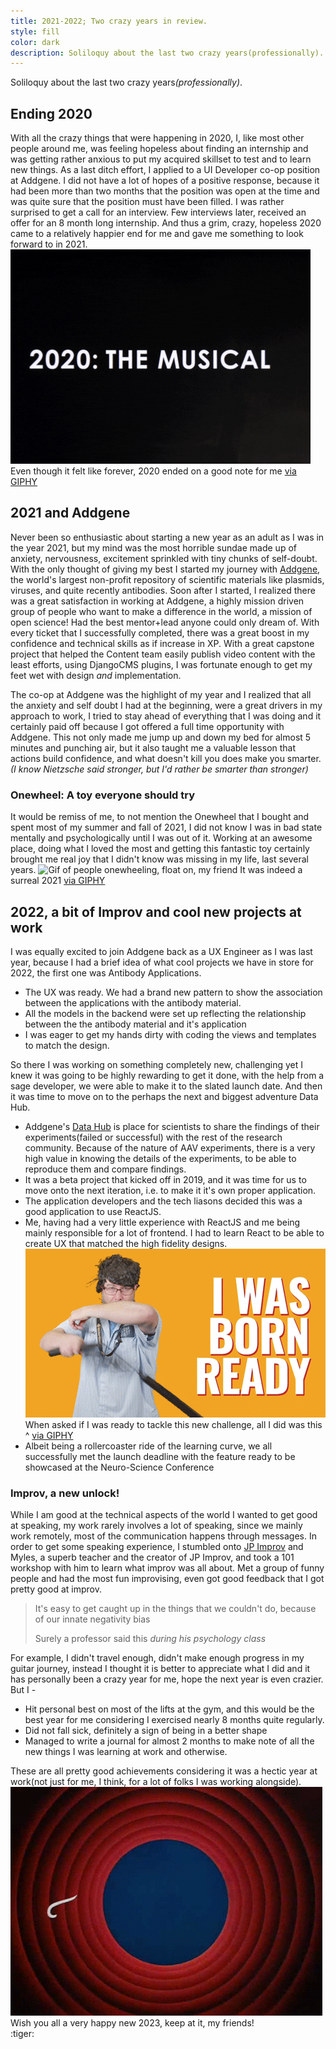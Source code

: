 ```yaml
---
title: 2021-2022; Two crazy years in review.
style: fill
color: dark
description: Soliloquy about the last two crazy years(professionally).
---
```


<div>
  <p class="text-muted">Soliloquy about the last two crazy years<em>(professionally)</em>.</p>
  <h2 class="mt-5">Ending 2020</h2>
  <p class="mt-4">
    With all the crazy things that were happening in 2020, I, like most other people around me, was feeling hopeless 
		about finding an internship and was getting rather anxious to put my acquired skillset to test and to learn new things. 
		As a last ditch effort, I applied to a UI Developer co-op position at Addgene. I did not have a lot of hopes of a positive response, 
		because it had been more than two months that the position was open at the time and was quite sure that the position must have been filled. 
		I was rather surprised to get a call for an interview. Few interviews later, received an offer for an 8 month long internship. 
		And thus a grim, crazy, hopeless 2020 came to a relatively happier end for me and gave me something to look forward to in 2021.
    <img class="img-fluid w-100 mt-5 mb-0 rounded" src="../assets/2022-12-31-reviewing-2-years/fallon-2020.gif" alt="Gif of Jimmy Fallon singing 2020, what a journey, how has one year felt like thirty"/>
    Even though it felt like forever, 2020 ended on a good note for me 
		<a href="https://giphy.com/gifs/fallontonight-jimmy-fallon-tonight-show-2020-the-musical-u4c3r198JFGkc8Xewn" class="text-reset">via GIPHY</a>
  </p>
  <h2 class="my-5">2021 and Addgene</h2>
  <p>
    Never been so enthusiastic about starting a new year as an adult as I was in the year 2021, but my mind was the 
		most horrible sundae made up of anxiety, nervousness, excitement sprinkled with tiny chunks of self-doubt. 
		With the only thought of giving my best I started my journey with <a href="https://www.addgene.org" target="_blank" rel="noopener noreferrer">Addgene</a>, the world's largest non-profit repository of scientific materials like plasmids, viruses, and quite 
		recently antibodies. Soon after I started, I realized there was a great satisfaction in working at Addgene, 
		a highly mission driven group of people who want to make a difference in the world, a mission of open science! 
		Had the best mentor+lead anyone could only dream of. With every ticket that I successfully completed, there was 
		a great boost in my confidence and technical skills as if increase in XP. With a great capstone project that helped 
		the Content team easily publish video content with the least efforts, using DjangoCMS plugins, 
		I was fortunate enough to get my feet wet with design <em>and</em> implementation.
  </p>
  <p>
    The co-op at Addgene was the highlight of my year and I realized that all the anxiety and self doubt
		I had at the beginning, were a great drivers in my approach to work, I tried to stay ahead of everything 
		that I was doing and it certainly paid off because I got offered a full time opportunity with Addgene. 
		This not only made me jump up and down my bed for almost 5 minutes and punching air, but it also taught me
		a valuable lesson that actions build confidence, and what doesn't kill you does make you smarter.
		<em>(I know Nietzsche said stronger, but I'd rather be smarter than stronger)</em>
  </p>
  <h3 class="my-5">Onewheel: A toy everyone should try</h3>
  <p>It would be remiss of me, to not mention the Onewheel that I bought and spent most of my summer and fall of 2021, 
	I did not know I was in bad state mentally and psychologically until I was out of it. Working at an awesome place, 
	doing what I loved the most and getting this fantastic toy certainly brought me real joy that I didn't know was missing in my life, last several years.
    <img class="img-fluid w-100 mt-2 mb-0 rounded" 
				 src="../assets/2022-12-31-reviewing-2-years/onewheel-float-on.gif" 
				 alt="Gif of people onewheeling, float on, my friend"/>
    It was indeed a surreal 2021 <a href="https://giphy.com/gifs/onewheel-rideonewheel-thefloatlife-fsnElTLTbow6WsbFT1">via GIPHY</a>
  </p>
  <h2 class="my-5">2022, a bit of Improv and cool new projects at work</h2>
  <p>
    I was equally excited to join Addgene back as a UX Engineer as I was last year, 
		because I had a brief idea of what cool projects we have in store for 2022, the first one was Antibody Applications.</p>
  <ul>
    <li>The UX was ready. We had a brand new pattern to show the association between the applications with the antibody material.</li>
    <li>All the models in the backend were set up reflecting the relationship between the the antibody material and it's application</li>
    <li>I was eager to get my hands dirty with coding the views and templates to match the design.</li>
  </ul>
  So there I was working on something completely new, challenging yet I knew it was going to be highly rewarding to get it done, 
	with the help from a sage developer, we were able to make it to the slated launch date. 
	And then it was time to move on to the perhaps the next and biggest adventure Data Hub.
  <ul>
    <li>Addgene's <a href="datahub.addgene.org" rel="noopener">Data Hub</a> is place for scientists to share the findings of 
		their experiments(failed or successful) with the rest of the research community. 
		Because of the nature of AAV experiments, there is a very high value in knowing the details of the experiments, 
		to be able to reproduce them and compare findings.</li>
    <li>It was a beta project that kicked off in 2019, and it was time for us to move onto the next iteration, i.e. to make it it's own proper application.</li>
    <li>The application developers and the tech liasons decided this was a good application to use ReactJS.</li>
    <li>Me, having had a very little experience with ReactJS and me being mainly responsible for a lot of frontend. I had to learn React to be able to create UX that matched the high fidelity designs.</li>
    <img class="img-fluid w-100 mt-2 mb-0 rounded" 
			src="../assets/2022-12-31-reviewing-2-years/i-was-ready.gif" 
			alt="Gif of a man playing with nunchucks in his work attire, I was super ready"/>
    When asked if I was ready to tackle this new challenge, all I did was this ^ <a href="https://giphy.com/gifs/stickergiant-sticker-giant-born-ready-i-was-9LY2JzWiUHPvqx18Yo">via GIPHY</a>
    <li>Albeit being a rollercoaster ride of the learning curve, we all successfully met the launch deadline with the 
		feature ready to be showcased at the Neuro-Science Conference</li>
  </ul>
  <h3 class="my-5">Improv, a new unlock!</h3>
  <p>While I am good at the technical aspects of the world I wanted to get good at speaking, my work rarely involves a lot of speaking,
	 since we mainly work remotely, most of the communication happens through messages.
	  In order to get some speaking experience, I stumbled onto <a href="https://jpimprov.net/" rel="noopener">JP Improv</a> and Myles,
		a superb teacher and the creator of JP Improv, and took a 101 workshop with him to learn what improv was all about. Met a group of funny people and had the most fun improvising, even got good feedback that I got pretty good at improv.</p>
	<blockquote class="blockquote text-right mt-5">
		<p class="mb-0">It's easy to get caught up in the things that we couldn't do, because of our innate negativity bias</p>
		<footer class="blockquote-footer">Surely a professor said this <cite title="Source Title">during his psychology class</cite></footer>
	</blockquote>
	<p class="mt-5 h5">For example, I didn't travel enough, didn't make enough 
	progress in my guitar journey, instead I thought it is better to appreciate what I did and it has personally been a crazy year for me, hope the next year is even crazier.
	But I -</p>
	<ul>
		<li>Hit personal best on most of the lifts at the gym, and this would be the best year for me considering I exercised nearly 8 months quite regularly.</li>
		<li>Did not fall sick, definitely a sign of being in a better shape</li>
		<li>Managed to write a journal for almost 2 months to make note of all the new things I was learning at work and otherwise.</li> 
	</ul>
	These are all pretty good achievements considering it was a hectic year at work(not just for me, I think, for a lot of folks I was working alongside).
	<img class="img-fluid w-100 mt-2 mb-0 rounded" 
			src="../assets/2022-12-31-reviewing-2-years/thats-all.gif" 
			alt="A famous looney tunes gif, reading that's all folks."/>
	<div class="h2 my-5 text-center">Wish you all a very happy new 2023, keep at it, my friends!<br/>:tiger:</div>
</div>
